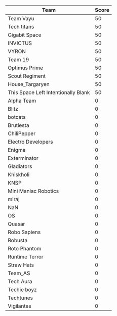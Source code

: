 |Team|Score|
|---|---|
|Team Vayu|50|
|Tech titans|50|
|Gigabit Space|50|
|INVICTUS|50|
|VYRON|50|
|Team 19|50|
|Optimus Prime|50|
|Scout Regiment|50|
|House_Targaryen|50|
|This Space Left Intentionally Blank|50|
|Alpha Team|0|
|Blitz|0|
|botcats|0|
|Brutiesta|0|
|ChiliPepper|0|
|Electro Developers|0|
|Enigma|0|
|Exterminator|0|
|Gladiators|0|
|Khiskholi|0|
|KNSP|0|
|Mini Maniac Robotics|0|
|miraj|0|
|NaN|0|
|OS|0|
|Quasar|0|
|Robo Sapiens|0|
|Robusta|0|
|Roto Phantom|0|
|Runtime Terror|0|
|Straw Hats|0|
|Team_AS|0|
|Tech Aura|0|
|Techie boyz|0|
|Techtunes|0|
|Vigilantes|0|

